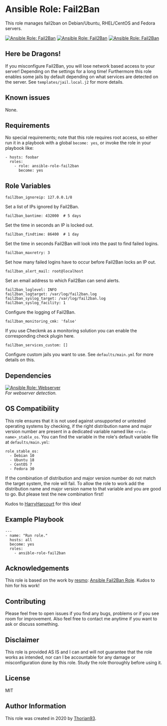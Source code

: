 # Ansible Role: Fail2Ban

This role manages fail2ban on Debian/Ubuntu, RHEL/CentOS and Fedora servers.

[![Ansible Role: Fail2Ban](https://img.shields.io/ansible/role/51322?style=flat-square)](https://galaxy.ansible.com/thorian93/ansible_role_fail2ban)
[![Ansible Role: Fail2Ban](https://img.shields.io/ansible/quality/51322?style=flat-square)](https://galaxy.ansible.com/thorian93/ansible_role_fail2ban)
[![Ansible Role: Fail2Ban](https://img.shields.io/ansible/role/d/51322?style=flat-square)](https://galaxy.ansible.com/thorian93/ansible_role_fail2ban)

## Here be Dragons!

If you misconfigure Fail2Ban, you will lose network based access to your server! Depending on the settings for a long time!
Furthermore this role enables some jails by default depending on what services are detected on the server. See `templates/jail.local.j2` for more details.

## Known issues

None.

## Requirements

No special requirements; note that this role requires root access, so either run it in a playbook with a global `become: yes`, or invoke the role in your playbook like:

    - hosts: foobar
      roles:
        - role: ansible-role-fail2ban
          become: yes

## Role Variables

    fail2ban_ignoreip: 127.0.0.1/8

Set a list of IPs ignored by Fail2Ban.

    fail2ban_bantime: 432000  # 5 days

Set the time in seconds an IP is locked out.

    fail2ban_findtime: 86400  # 1 day

Set the time in seconds Fail2Ban will look into the past to find failed logins.

    fail2ban_maxretry: 3

Set how many failed logins have to occur before Fail2Ban locks an IP out.

    fail2ban_alert_mail: root@localhost

Set an email address to which Fail2Ban can send alerts.

    fail2ban_loglevel: INFO
    fail2ban_logtarget: /var/log/fail2ban.log
    fail2ban_syslog_target: /var/log/fail2ban.log
    fail2ban_syslog_facility: 1

Configure the logging of Fail2Ban.

    fail2ban_monitoring_cmk: 'false'

If you use Checkmk as a monitoring solution you can enable the corresponding check plugin here.

    fail2ban_services_custom: []

Configure custom jails you want to use. See `defaults/main.yml` for more details on this.

## Dependencies

[![Ansible Role: Webserver](https://img.shields.io/ansible/role/51301?style=flat-square)](https://galaxy.ansible.com/thorian93/ansible_role_webserver)</br>
*For webserver detection.*

## OS Compatibility

This role ensures that it is not used against unsupported or untested operating systems by checking, if the right distribution name and major version number are present in a dedicated variable named like `<role-name>_stable_os`. You can find the variable in the role's default variable file at `defaults/main.yml`:

    role_stable_os:
      - Debian 10
      - Ubuntu 18
      - CentOS 7
      - Fedora 30

If the combination of distribution and major version number do not match the target system, the role will fail. To allow the role to work add the distribution name and major version name to that variable and you are good to go. But please test the new combination first!

Kudos to [HarryHarcourt](https://github.com/HarryHarcourt) for this idea!

## Example Playbook

    ---
    - name: "Run role."
      hosts: all
      become: yes
      roles:
        - ansible-role-fail2ban

## Acknowledgements

This role is based on the work by [resmo](https://github.com/resmo): [Ansible Fail2Ban Role](https://github.com/resmo/ansible-role-fail2ban). Kudos to him for his work!

## Contributing

Please feel free to open issues if you find any bugs, problems or if you see room for improvement. Also feel free to contact me anytime if you want to ask or discuss something.

## Disclaimer

This role is provided AS IS and I can and will not guarantee that the role works as intended, nor can I be accountable for any damage or misconfiguration done by this role. Study the role thoroughly before using it.

## License

MIT

## Author Information

This role was created in 2020 by [Thorian93](http://thorian93.de/).
